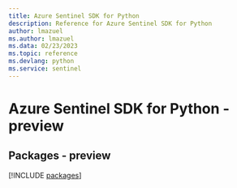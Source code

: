 ```yaml
---
title: Azure Sentinel SDK for Python
description: Reference for Azure Sentinel SDK for Python
author: lmazuel
ms.author: lmazuel
ms.data: 02/23/2023
ms.topic: reference
ms.devlang: python
ms.service: sentinel
---
```

# Azure Sentinel SDK for Python - preview
## Packages - preview
[!INCLUDE [packages](sentinel-index.md)]